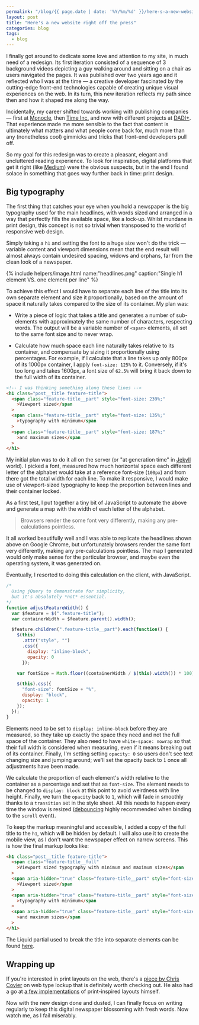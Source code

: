 ```yaml
---
permalink: "/blog/{{ page.date | date: '%Y/%m/%d' }}/here-s-a-new-website-right-off-the-press.html"
layout: post
title: "Here's a new website right off the press"
categories: blog
tags:
  - blog
---
```


I finally got around to dedicate some love and attention to my site, in much need of a redesign. Its first iteration consisted of a sequence of 3 background videos depicting a guy walking around and sitting on a chair as users navigated the pages. It was published over two years ago and it reflected who I was at the time — a creative developer fascinated by the cutting-edge front-end technologies capable of creating unique visual experiences on the web. In its turn, this new iteration reflects my path since then and how it shaped me along the way.<!--more-->

Incidentally, my career shifted towards working with publishing companies — first at [Monocle](http://monocle.com), then [Time Inc.](http://timeincuk.com) and now with different projects at [DADI+](https://dadi.co). That experience made me more sensible to the fact that content is ultimately what matters and what people come back for, much more than any (nonetheless cool) gimmicks and tricks that front-end developers pull off.

So my goal for this redesign was to create a pleasant, elegant and uncluttered reading experience. To look for inspiration, digital platforms that get it right (like [Medium](https://medium.com/)) were the obvious suspects, but in the end I found solace in something that goes way further back in time: print design.

## Big typography

The first thing that catches your eye when you hold a newspaper is the big typography used for the main headlines, with words sized and arranged in a way that perfectly fills the available space, like a lock-up. Whilst mundane in print design, this concept is not so trivial when transposed to the world of responsive web design.

Simply taking a `h1` and setting the font to a huge size won't do the trick — variable content and viewport dimensions mean that the end result will almost always contain undesired spacing, widows and orphans, far from the clean look of a newspaper.

{% include helpers/image.html name:"headlines.png" caption:"Single h1 element VS. one element per line" %}

To achieve this effect I would have to separate each line of the title into its own separate element and size it proportionally, based on the amount of space it naturally takes compared to the size of its container. My plan was:

- Write a piece of logic that takes a title and generates a number of sub-elements with approximately the same number of characters, respecting words. The output will be a variable number of `<span>` elements, all set to the same font size and to never wrap.

- Calculate how much space each line naturally takes relative to its container, and compensate by sizing it proportionally using percentages. For example, if I calculate that a line takes up only 800px of its 1000px container, I apply `font-size: 125%` to it. Conversely, if it's too long and takes 1600px, a font size of `62.5%` will bring it back down to the full width of its container.

```html
<!-- I was thinking something along these lines -->
<h1 class="post__title feature-title">
  <span class="feature-title__part" style="font-size: 239%;"
    >Viewport sized</span
  >
  <span class="feature-title__part" style="font-size: 135%;"
    >typography with minimum</span
  >
  <span class="feature-title__part" style="font-size: 187%;"
    >and maximum sizes</span
  >
</h1>
```

My initial plan was to do it all on the server (or "at generation time" in [Jekyll](http://jekyllrb.com) world). I picked a font, measured how much horizontal space each different letter of the alphabet would take at a reference font-size (`100px`) and from there got the total width for each line. To make it responsive, I would make use of viewport-sized typography to keep the proportion between lines and their container locked.

As a first test, I put together a tiny bit of JavaScript to automate the above and generate a map with the width of each letter of the alphabet.

> Browsers render the some font very differently, making any pre-calculations pointless.

It all worked beautifully well and I was able to replicate the headlines shown above on Google Chrome, but unfortunately browsers render the same font very differently, making any pre-calculations pointless. The map I generated would only make sense for the particular browser, and maybe even the operating system, it was generated on.

Eventually, I resorted to doing this calculation on the client, with JavaScript.

```javascript
/* 
  Using jQuery to demonstrate for simplicity,
  but it's absolutely *not* essential. 
*/
function adjustFeatureWidth() {
  var $feature = $(".feature-title");
  var containerWidth = $feature.parent().width();

  $feature.children(".feature-title__part").each(function() {
    $(this)
      .attr("style", "")
      .css({
        display: "inline-block",
        opacity: 0
      });

    var fontSize = Math.floor((containerWidth / $(this).width()) * 100);

    $(this).css({
      "font-size": fontSize + "%",
      display: "block",
      opacity: 1
    });
  });
}
```

Elements need to be set to `display: inline-block` before they are measured, so they take up exactly the space they need and not the full space of the container. They also need to have `white-space: nowrap` so that their full width is considered when measuring, even if it means breaking out of its container. Finally, I'm setting setting `opacity: 0` so users don't see text changing size and jumping around; we'll set the opacity back to `1` once all adjustments have been made.

We calculate the proportion of each element's width relative to the container as a percentage and set that as `font-size`. The element needs to be changed to `display: block` at this point to avoid weirdness with line height. Finally, we turn the `opacity` back to `1`, which will fade in smoothly thanks to a `transition` set in the style sheet. All this needs to happen every time the window is resized ([debouncing](https://davidwalsh.name/javascript-debounce-function) highly recommended when binding to the `scroll` event).

To keep the markup meaningful and accessible, I added a copy of the full title to the `h1`, which will be hidden by default. I will also use it to create the mobile view, as I don't want the newspaper effect on narrow screens. This is how the final markup looks like:

```html
<h1 class="post__title feature-title">
  <span class="feature-title__full"
    >Viewport sized typography with minimum and maximum sizes</span
  >
  <span aria-hidden="true" class="feature-title__part" style="font-size: 239%;"
    >Viewport sized</span
  >
  <span aria-hidden="true" class="feature-title__part" style="font-size: 135%;"
    >typography with minimum</span
  >
  <span aria-hidden="true" class="feature-title__part" style="font-size: 187%;"
    >and maximum sizes</span
  >
</h1>
```

The Liquid partial used to break the title into separate elements can be found [here](https://github.com/eduardoboucas/eduardoboucas.github.io/tree/master/_includes/helpers/generate-feature-title.html).

## Wrapping up

If you're interested in print layouts on the web, there's a [piece by Chris Coyier](https://css-tricks.com/creating-web-type-lockup/) on web type lockup that is definitely worth checking out. He also had a go at [a few implementations](https://css-tricks.com/print-magazine-layouts-converted-to-web-layouts/) of print-inspired layouts himself.

Now with the new design done and dusted, I can finally focus on writing regularly to keep this digital newspaper blossoming with fresh words. Now watch me, as I fail miserably.<!--tomb-->
